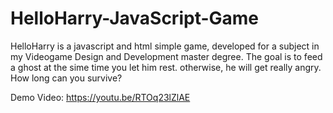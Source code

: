 # HelloHarry-JavaScript-Game
HelloHarry is a javascript and html simple game, developed for a subject in my Videogame Design and Development master degree. The goal is to feed a ghost at the sime time you let him rest. otherwise, he will get really angry. How long can you survive?

Demo Video: https://youtu.be/RTOq23lZlAE
